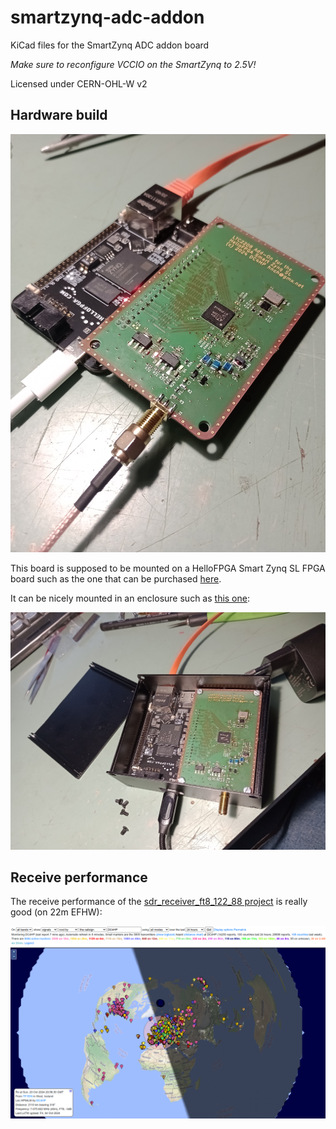 # smartzynq-adc-addon
KiCad files for the SmartZynq ADC addon board

*Make sure to reconfigure VCCIO on the SmartZynq to 2.5V!*

Licensed under CERN-OHL-W v2

## Hardware build

![The addon board mounted on the FPGA board](photo1.jpg "The addon board mounted on the FPGA board")

This board is supposed to be mounted on a HelloFPGA Smart Zynq SL FPGA board such as the one that can be purchased [here](https://aliexpress.com/item/1005006384235496.html).

It can be nicely mounted in an enclosure such as [this one](https://aliexpress.com/item/1005007125132369.html):

![Board stack mounted in enclosure](photo2.jpg "Board stack mounted in enclosure")

## Receive performance

The receive performance of the [sdr_receiver_ft8_122_88 project](https://github.com/hennichodernich/hellofpga-smartzynq-notes/tree/main/projects/sdr_receiver_ft8_122_88) is really good (on 22m EFHW):

![PSK Reporter screenshot](screenshot.png "PSK Reporter screenshot")

